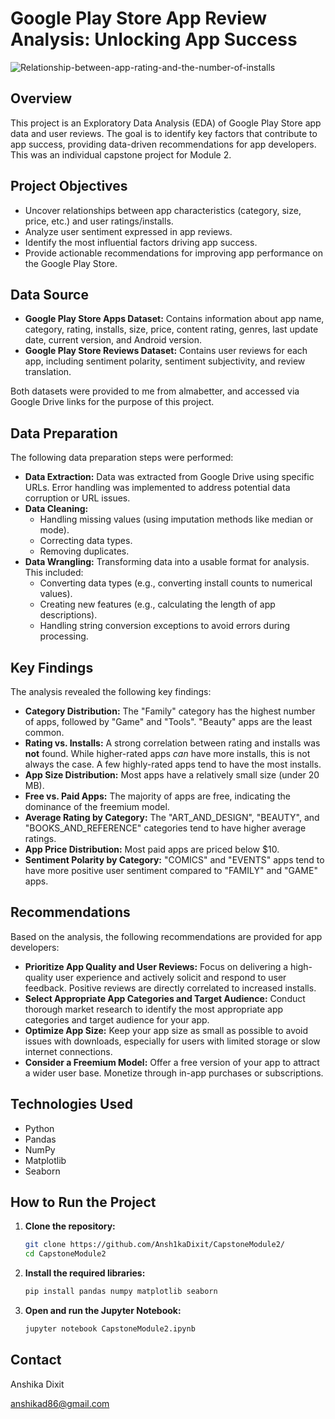 # Google Play Store App Review Analysis: Unlocking App Success
![Relationship-between-app-rating-and-the-number-of-installs](https://github.com/user-attachments/assets/94694f50-6e4e-454d-9c38-b98ff8c1f47f)

## Overview

This project is an Exploratory Data Analysis (EDA) of Google Play Store app data and user reviews. The goal is to identify key factors that contribute to app success, providing data-driven recommendations for app developers.  This was an individual capstone project for Module 2.

## Project Objectives

*   Uncover relationships between app characteristics (category, size, price, etc.) and user ratings/installs.
*   Analyze user sentiment expressed in app reviews.
*   Identify the most influential factors driving app success.
*   Provide actionable recommendations for improving app performance on the Google Play Store.

## Data Source

*   **Google Play Store Apps Dataset:** Contains information about app name, category, rating, installs, size, price, content rating, genres, last update date, current version, and Android version.
*   **Google Play Store Reviews Dataset:** Contains user reviews for each app, including sentiment polarity, sentiment subjectivity, and review translation.

Both datasets were provided to me  from almabetter, and accessed via Google Drive links for the purpose of this project.

## Data Preparation

The following data preparation steps were performed:

*   **Data Extraction:** Data was extracted from Google Drive using specific URLs. Error handling was implemented to address potential data corruption or URL issues.
*   **Data Cleaning:**
    *   Handling missing values (using imputation methods like median or mode).
    *   Correcting data types.
    *   Removing duplicates.
*   **Data Wrangling:**  Transforming data into a usable format for analysis. This included:
    *   Converting data types (e.g., converting install counts to numerical values).
    *   Creating new features (e.g., calculating the length of app descriptions).
    *   Handling string conversion exceptions to avoid errors during processing.

## Key Findings

The analysis revealed the following key findings:

*   **Category Distribution:** The "Family" category has the highest number of apps, followed by "Game" and "Tools". "Beauty" apps are the least common.
*   **Rating vs. Installs:** A strong correlation between rating and installs was **not** found.  While higher-rated apps *can* have more installs, this is not always the case. A few highly-rated apps tend to have the most installs.
*   **App Size Distribution:** Most apps have a relatively small size (under 20 MB).
*   **Free vs. Paid Apps:** The majority of apps are free, indicating the dominance of the freemium model.
*   **Average Rating by Category:** The "ART\_AND\_DESIGN", "BEAUTY", and "BOOKS\_AND\_REFERENCE" categories tend to have higher average ratings.
*   **App Price Distribution:**  Most paid apps are priced below $10.
*   **Sentiment Polarity by Category:** "COMICS" and "EVENTS" apps tend to have more positive user sentiment compared to "FAMILY" and "GAME" apps.

## Recommendations

Based on the analysis, the following recommendations are provided for app developers:

*   **Prioritize App Quality and User Reviews:** Focus on delivering a high-quality user experience and actively solicit and respond to user feedback. Positive reviews are directly correlated to increased installs.
*   **Select Appropriate App Categories and Target Audience:** Conduct thorough market research to identify the most appropriate app categories and target audience for your app.
*   **Optimize App Size:** Keep your app size as small as possible to avoid issues with downloads, especially for users with limited storage or slow internet connections.
*   **Consider a Freemium Model:**  Offer a free version of your app to attract a wider user base. Monetize through in-app purchases or subscriptions.

## Technologies Used

*   Python
*   Pandas
*   NumPy
*   Matplotlib
*   Seaborn

## How to Run the Project

1.  **Clone the repository:**

    ```bash
    git clone https://github.com/Ansh1kaDixit/CapstoneModule2/
    cd CapstoneModule2
    ```

2.  **Install the required libraries:**

    ```bash
    pip install pandas numpy matplotlib seaborn
    ```

3.  **Open and run the Jupyter Notebook:**

    ```bash
    jupyter notebook CapstoneModule2.ipynb
    ```

## Contact

Anshika Dixit

anshikad86@gmail.com
